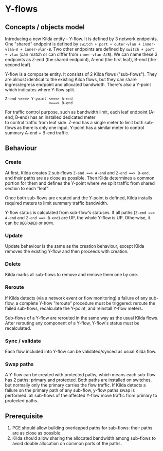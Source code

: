 # Y-flows

## Concepts / objects model
Introducing a new Kilda entity - Y-flow. It is defined by 3 network endpoints. One "shared" endpoint is defined by
`switch + port + outer-vlan + inner-vlan-A + inner-vlan-B`. Two other endpoints are defined by `switch + port + vlan` (can match or can
differ from `inner-vlan-A/B`). We can name these 3 endpoints as Z-end (the shared endpoint), A-end (the first leaf), B-end (the second
leaf).

Y-flow is a composite entity. It consists of 2 Kilda flows ("sub-flows"). They are almost identical to the existing Kilda flows, but they can
share ingress/egress endpoint and allocated bandwidth. There's also a Y-point which indicates where Y-flow split.

```
Z-end <===> Y-point <===> A-end
                    <===> B-end
```

For traffic control purpose, such as bandwidth limit, each leaf endpoint (A-end, B-end) has an installed dedicated meter  
to control traffic from leaf side. Z-end has a single meter to limit both sub-flows as there is only one input.
Y-point has a similar meter to control summary A-end + B-end traffic.

## Behaviour

### Create
At first, Kilda creates 2 sub-flows `Z-end ==> A-end` and `Z-end ==> B-end`, and their paths are as close as possible. 
Then Kilda determines a common portion for them and defines the Y-point where we split traffic from shared section to each "leaf".

Once both sub-flows are created and the Y-point is defined, Kilda installs required meters to limit summary traffic bandwidth.

Y-flow status is calculated from sub-flow's statuses. If all paths (`Z-end ==> A-end` and `Z-end ==> B-end`) are UP, the whole Y-flow is UP. 
Otherwise, it can be `DEGRADED` or `DOWN`.

### Update
Update behaviour is the same as the creation behaviour, except Kilda removes the existing Y-flow and then proceeds with creation.

### Delete
Kilda marks all sub-flows to remove and remove them one by one.

### Reroute
If Kilda detects (via a network event or flow monitoring) a failure of any sub-flow, a complete Y-flow "reroute" procedure must be triggered:
reroute the failed sub-flows, recalculate the Y-point, and reinstall Y-flow meters.

Sub-flows of a Y-flow are rerouted in the same way as the usual Kilda flows. After rerouting any component of a Y-flow,
Y-flow's status must be recalculated.

### Sync / validate
Each flow included into Y-flow can be validated/synced as usual Kilda flow.

### Swap paths
A Y-flow can be created with protected paths, which means each sub-flow has 2 paths: primary and protected. 
Both paths are installed on switches, but normally only the primary carries the flow traffic.
If Kilda detects a failure on the primary path of any sub-flow, y-flow paths swap is performed:
all sub-flows of the affected Y-flow move traffic from primary to protected paths.

## Prerequisite
1. PCE should allow building overlapped paths for sub-flows: their paths are as close as possible. 
2. Kilda should allow sharing the allocated bandwidth among sub-flows to avoid double allocation on common parts of the paths.
